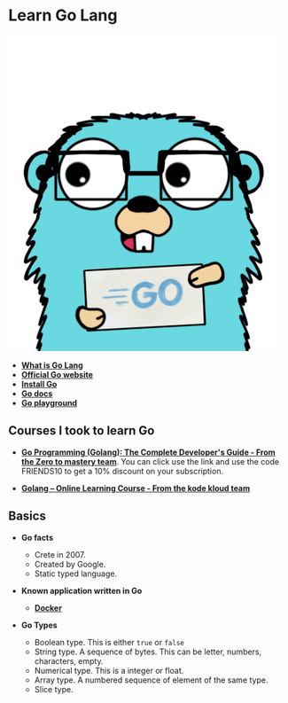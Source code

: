 # Learn Go Lang 

![Gopher, the Go mascot](/img/gopher.png)

- [**What is Go Lang**](https://go.dev/solutions/google/)
- [**Official Go website**](https://go.dev/)
- [**Install Go**](https://go.dev/dl/)
- [**Go docs**](https://go.dev/doc/)
- [**Go playground**](https://go.dev/play/)

## Courses I took to learn Go
- [**Go Programming (Golang): The Complete Developer's Guide - From the Zero to mastery team**](https://medium.com/r/?url=https%3A%2F%2Facademy.zerotomastery.io%2Fa%2Faff_36c28vcb%2Fexternal%3Faffcode%3D441520_hqpya5hn). You can click use the link and use the code FRIENDS10 to get a 10% discount on your subscription.

- [**Golang – Online Learning Course - From the kode kloud team**](https://kodekloud.com/courses/golang/)

## Basics
- **Go facts** 
  - Crete in 2007.
  - Created by Google.
  - Static typed language.
      
- **Known application written in Go**
  - [**Docker**](https://docs.docker.com/get-started/overview/#:~:text=Docker%20is%20written%20in%20the,of%20namespaces%20for%20that%20container.)

- **Go Types** 
  - Boolean type. This is either ```true``` or ```false```
  - String type. A sequence of bytes. This can be letter, numbers, characters, empty.
  - Numerical type. This is a integer or float.
  - Array type. A numbered sequence of element of the same type.
  - Slice type. 
  